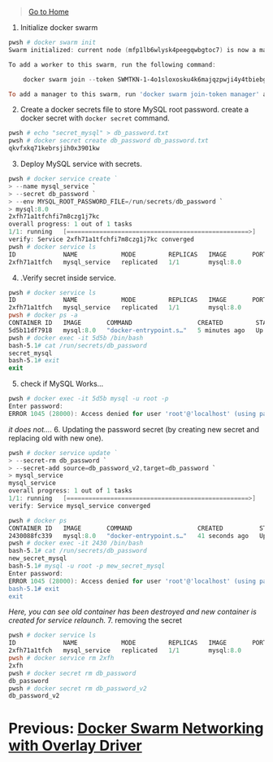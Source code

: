 > [Go to Home](../docker-labs.md)

1. Initialize docker swarm

```powershell
pwsh # docker swarm init
Swarm initialized: current node (mfp1lb6wlysk4peegqwbgtoc7) is now a manager.

To add a worker to this swarm, run the following command:

    docker swarm join --token SWMTKN-1-4o1sloxosku4k6majqzpwji4y4tbiebgrlqq8ohyoqor7tujh1-58kushqa1hgcccyycgf5klwv8 192.168.65.3:2377

To add a manager to this swarm, run 'docker swarm join-token manager' and follow the instructions.
```

2. Create a docker secrets file to store MySQL root password. create a docker secret with `docker secret` command.

```powershell
pwsh # echo "secret_mysql" > db_password.txt
pwsh # docker secret create db_password db_password.txt
qkvfxkq71kebrsjih0x3901kw
```

3. Deploy MySQL service with secrets.

```powershell
pwsh # docker service create `
> --name mysql_service `
> --secret db_password `
> --env MYSQL_ROOT_PASSWORD_FILE=/run/secrets/db_password `
> mysql:8.0
2xfh71a1tfchfi7m8czg1j7kc
overall progress: 1 out of 1 tasks
1/1: running   [==================================================>]
verify: Service 2xfh71a1tfchfi7m8czg1j7kc converged
pwsh # docker service ls
ID             NAME            MODE         REPLICAS   IMAGE       PORTS
2xfh71a1tfch   mysql_service   replicated   1/1        mysql:8.0
```

4. .Verify secret inside service.

```powershell
pwsh # docker service ls
ID             NAME            MODE         REPLICAS   IMAGE       PORTS
2xfh71a1tfch   mysql_service   replicated   1/1        mysql:8.0
pwsh # docker ps -a
CONTAINER ID   IMAGE       COMMAND                  CREATED         STATUS         PORTS                 NAMES
5d5b11df7918   mysql:8.0   "docker-entrypoint.s…"   5 minutes ago   Up 5 minutes   3306/tcp, 33060/tcp   mysql_service.1.jxgx506c21le7335phmgn1v0y
pwsh # docker exec -it 5d5b /bin/bash
bash-5.1# cat /run/secrets/db_password
secret_mysql
bash-5.1# exit
exit
```

5. check if MySQL Works...

```powershell
pwsh # docker exec -it 5d5b mysql -u root -p
Enter password:
ERROR 1045 (28000): Access denied for user 'root'@'localhost' (using password: YES)
```

_it does not...._ 6. Updating the password secret (by creating new secret and replacing old with new one).

```powershell
pwsh # docker service update `
> --secret-rm db_password `
> --secret-add source=db_password_v2,target=db_password `
> mysql_service
mysql_service
overall progress: 1 out of 1 tasks
1/1: running   [==================================================>]
verify: Service mysql_service converged

pwsh # docker ps
CONTAINER ID   IMAGE       COMMAND                  CREATED          STATUS          PORTS                 NAMES
2430088fc339   mysql:8.0   "docker-entrypoint.s…"   41 seconds ago   Up 38 seconds   3306/tcp, 33060/tcp   mysql_service.1.f4m68s0aagoi7ojxnwpl9mjmj
pwsh # docker exec -it 2430 /bin/bash
bash-5.1# cat /run/secrets/db_password
new_secret_mysql
bash-5.1# mysql -u root -p mew_secret_mysql
Enter password:
ERROR 1045 (28000): Access denied for user 'root'@'localhost' (using password: YES)
bash-5.1# exit
exit
```

_Here, you can see old container has been destroyed and new container is created for service relaunch._ 7. removing the secret

```powershell
pwsh # docker service ls
ID             NAME            MODE         REPLICAS   IMAGE       PORTS
2xfh71a1tfch   mysql_service   replicated   1/1        mysql:8.0
pwsh # docker service rm 2xfh
2xfh
pwsh # docker secret rm db_password
db_password
pwsh # docker secret rm db_password_v2
db_password_v2
```

# Previous: [Docker Swarm Networking with Overlay Driver](../ACM-08/Docker%20Swarm%20Networking%20with%20Overlay%20Driver.md)
